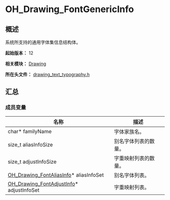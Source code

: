 # OH_Drawing_FontGenericInfo

## 概述

系统所支持的通用字体集信息结构体。

**起始版本：** 12

**相关模块：** [Drawing](capi-drawing.md)

**所在头文件：** [drawing_text_typography.h](capi-drawing-text-typography-h.md)

## 汇总

### 成员变量

| 名称                                     | 描述                 |
| ---------------------------------------- | -------------------- |
| char* familyName                         | 字体家族名。         |
| size_t aliasInfoSize                     | 别名字体列表的数量。 |
| size_t adjustInfoSize                    | 字重映射列表的数量。 |
| [OH_Drawing_FontAliasInfo](capi-oh-drawing-fontaliasinfo.md)* aliasInfoSet   | 别名字体列表。       |
| [OH_Drawing_FontAdjustInfo](capi-oh-drawing-fontadjustinfo.md)* adjustInfoSet | 字重映射列表。       |

